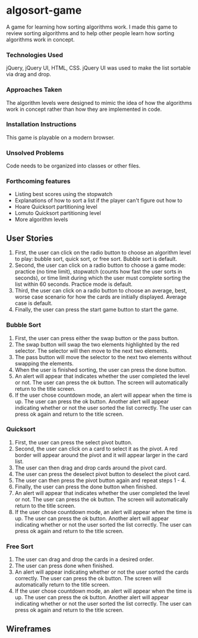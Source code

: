 # algosort-game
A game for learning how sorting algorithms work. 
I made this game to review sorting algorithms and to help other people learn how sorting algorithms work in concept.

### Technologies Used
jQuery, jQuery UI, HTML, CSS. jQuery UI was used to make the list sortable via drag and drop.

### Approaches Taken
The algorithm levels were designed to mimic the idea of how the algorithms work in concept rather than how they are implemented in code. 

### Installation Instructions
This game is playable on a modern browser.

### Unsolved Problems 
Code needs to be organized into classes or other files. 

### Forthcoming features
- Listing best scores using the stopwatch
- Explanations of how to sort a list if the player can't figure out how to 
- Hoare Quicksort partitioning level
- Lomuto Quicksort partitioning level 
- More algorithm levels 

## User Stories

1. First, the user can click on the radio button to choose an algorithm level to play: bubble sort, quick sort, or free sort. Bubble sort is default.
2. Second, the user can click on a radio button to choose a game mode: practice (no time limit), stopwatch (counts how fast the user sorts in seconds), or time limit during which the user must complete sorting the list within 60 seconds. Practice mode is default. 
3. Third, the user can click on a radio button to choose an average, best, worse case scenario for how the cards are initially displayed. Average case is default.
5. Finally, the user can press the start game button to start the game.

### Bubble Sort
1. First, the user can press either the swap button or the pass button.
3. The swap button will swap the two elements highlighted by the red selector. The selector will then move to the next two elements. 
4. The pass button will move the selector to the next two elements without swapping the elements.
5. When the user is finished sorting, the user can press the done button.
6. An alert will appear that indicates whether the user completed the level or not. The user can press the ok button. The screen will automatically return to the title screen.
7. If the user chose countdown mode, an alert will appear when the time is up. The user can press the ok button. Another alert will appear indicating whether or not the user sorted the list correctly. The user can press ok again and return to the title screen. 

### Quicksort
1. First, the user can press the select pivot button.
2. Second, the user can click on a card to select it as the pivot. A red border will appear around the pivot and it will appear larger in the card list.
3. The user can then drag and drop cards around the pivot card.
4. The user can press the deselect pivot button to deselect the pivot card.
5. The user can then press the pivot button again and repeat steps 1 - 4. 
6. Finally, the user can press the done button when finished. 
7. An alert will appear that indicates whether the user completed the level or not. The user can press the ok button. The screen will automatically return to the title screen.
8. If the user chose countdown mode, an alert will appear when the time is up. The user can press the ok button. Another alert will appear indicating whether or not the user sorted the list correctly. The user can press ok again and return to the title screen. 

### Free Sort
1. The user can drag and drop the cards in a desired order.
2. The user can press done when finished.
3. An alert will appear indicating whether or not the user sorted the cards correctly. The user can press the ok button. The screen will automatically return to the title screen.
4. If the user chose countdown mode, an alert will appear when the time is up. The user can press the ok button. Another alert will appear indicating whether or not the user sorted the list correctly. The user can press ok again and return to the title screen. 

## Wireframes
